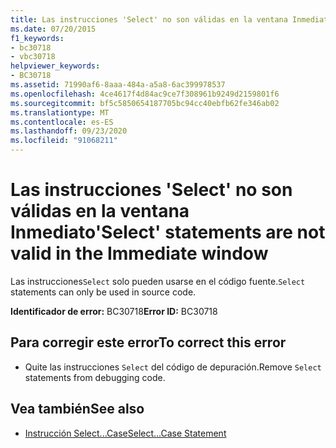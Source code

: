 ```yaml
---
title: Las instrucciones 'Select' no son válidas en la ventana Inmediato
ms.date: 07/20/2015
f1_keywords:
- bc30718
- vbc30718
helpviewer_keywords:
- BC30718
ms.assetid: 71990af6-8aaa-484a-a5a8-6ac399978537
ms.openlocfilehash: 4ce4617f4d84ac9ce7f308961b9249d2159801f6
ms.sourcegitcommit: bf5c5850654187705bc94cc40ebfb62fe346ab02
ms.translationtype: MT
ms.contentlocale: es-ES
ms.lasthandoff: 09/23/2020
ms.locfileid: "91068211"
---
```

# <a name="select-statements-are-not-valid-in-the-immediate-window"></a><span data-ttu-id="67d5c-102">Las instrucciones 'Select' no son válidas en la ventana Inmediato</span><span class="sxs-lookup"><span data-stu-id="67d5c-102">'Select' statements are not valid in the Immediate window</span></span>

<span data-ttu-id="67d5c-103">Las instrucciones`Select` solo pueden usarse en el código fuente.</span><span class="sxs-lookup"><span data-stu-id="67d5c-103">`Select` statements can only be used in source code.</span></span>  
  
 <span data-ttu-id="67d5c-104">**Identificador de error:** BC30718</span><span class="sxs-lookup"><span data-stu-id="67d5c-104">**Error ID:** BC30718</span></span>  
  
## <a name="to-correct-this-error"></a><span data-ttu-id="67d5c-105">Para corregir este error</span><span class="sxs-lookup"><span data-stu-id="67d5c-105">To correct this error</span></span>  
  
- <span data-ttu-id="67d5c-106">Quite las instrucciones `Select` del código de depuración.</span><span class="sxs-lookup"><span data-stu-id="67d5c-106">Remove `Select` statements from debugging code.</span></span>  
  
## <a name="see-also"></a><span data-ttu-id="67d5c-107">Vea también</span><span class="sxs-lookup"><span data-stu-id="67d5c-107">See also</span></span>

- [<span data-ttu-id="67d5c-108">Instrucción Select...Case</span><span class="sxs-lookup"><span data-stu-id="67d5c-108">Select...Case Statement</span></span>](../language-reference/statements/select-case-statement.md)
